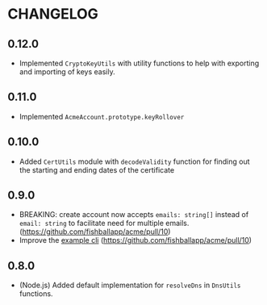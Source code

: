 # CHANGELOG

## 0.12.0

- Implemented `CryptoKeyUtils` with utility functions to help with exporting and
  importing of keys easily.

## 0.11.0

- Implemented `AcmeAccount.prototype.keyRollover`

## 0.10.0

- Added `CertUtils` module with `decodeValidity` function for finding out the
  starting and ending dates of the certificate

## 0.9.0

- BREAKING: create account now accepts `emails: string[]` instead of
  `email: string` to facilitate need for multiple emails.
  (https://github.com/fishballapp/acme/pull/10)
- Improve the [example cli](./examples/acme-cli.ts)
  (https://github.com/fishballapp/acme/pull/10)

## 0.8.0

- (Node.js) Added default implementation for `resolveDns` in `DnsUtils`
  functions.
